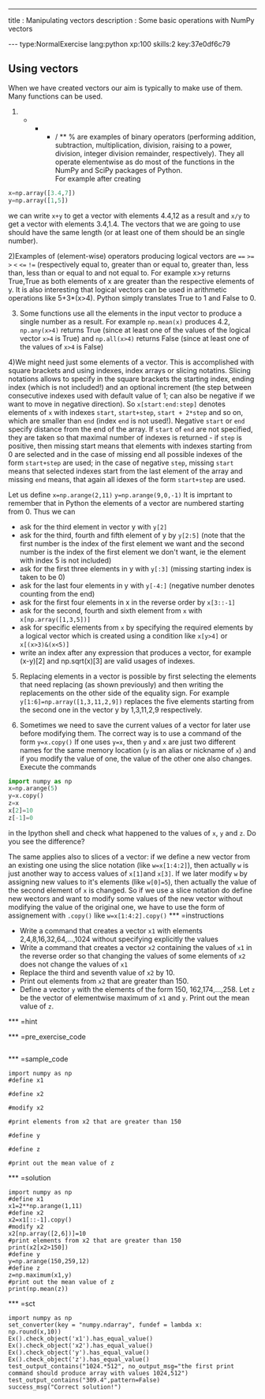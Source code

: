 ---
title       : Manipulating vectors
description : Some basic operations with NumPy vectors

--- type:NormalExercise lang:python xp:100 skills:2 key:37e0df6c79
## Using vectors

When we have created vectors our aim is typically to make use of them. Many functions can be used.

1) + - * / **   % are examples of binary operators (performing addition, subtraction, multiplication, division, raising to a power, division, integer division remainder, respectively). They all operate elementwise as do most of the functions in the NumPy and SciPy packages of Python.  
For example after creating 

```python
x=np.array([3.4,7]) 
y=np.array([1,5])
```
we can write
`x+y`
to get a vector with elements 4.4,12 as a result and `x/y` to get a vector with elements 3.4,1.4. The vectors that we are going to use should have the same length (or at least one of them should be an single number). 

2)Examples of (element-wise) operators producing logical vectors are `==` `>=` `>` `<` `<=` `!=` (respectively equal to, greater than or equal to, greater than, less than, less than or equal to and not equal to.  For example
x>y 
returns True,True as both elements of x are greater than the respective elements of y. 
It is also interesting that logical vectors can be used in arithmetic operations like 5+3*(x>4). Python simply translates True to 1 and False to 0.

3) Some functions use all the elements in the input vector to produce a single number as a result. For example
`np.mean(x)`
produces 4.2, `np.any(x>4)` returns True (since at least one of the values of the logical vector `x>4` is True) and `np.all(x>4)` returns False (since at least one of the values of `x>4` is False)

4)We might need just some elements of a vector. This is accomplished with square brackets and using indexes, index arrays or slicing notatins. Slicing notations allows to specify in the square brackets the starting index, ending index (which is not included!) and an optional increment (the step between consecutive indexes used with default value of 1; can also be negative if we want to move in negative direction). So `x[start:end:step]` denotes elements of `x` with indexes `start`, `start+step`, `start + 2*step` and so on, which are smaller than `end` (index `end` is not used!). Negative `start` or `end` specify distance from the end of the array. If `start` of `end` are not specified, they are taken so that maximal number of indexes is returned - if `step` is positive, then missing start means that elements with indexes starting from 0 are selected and in the case of missing end all possible indexes of the form `start+step` are used; in the case of negative `step`, missing `start` means that selected indexes start from the last element of the array and missing `end` means, that again all idexes of the form `start+step` are used.

Let us define
`x=np.arange(2,11)`
`y=np.arange(9,0,-1)`
It is imprtant to remember that in Python the elements of a vector are numbered starting from 0. Thus we can

- ask for the third element in vector y with `y[2]`
- ask for the third, fourth and fifth element of y by `y[2:5]` (note that the first number is the index of the first element we want and the second number is the index of the first element we don't want, ie the element with index 5 is not included)
- ask for the first three elements in y with `y[:3]` (missing starting index is taken to be 0)
- ask for the last four elements in y with `y[-4:]` (negative number denotes counting from the end)
- ask for the first four elements in x in the reverse order by `x[3::-1]`
- ask for the second, fourth and sixth element from `x` with
`x[np.array([1,3,5])]`
- ask for specific elements from `x` by specifying the required elements by a logical vector which is created using a condition like  `x[y>4]` or `x[(x>3)&(x<5)]`
- write an index after any expression that produces a vector, for example (x-y)[2] and np.sqrt(x)[3] are valid usages of indexes.

5) Replacing elements in a vector is possible by first selecting the elements that need replacing (as shown previously) and then writing the replacements on the other side of the equality sign. For example
`y[1:6]=np.array([1,3,11,2,9])`
replaces the five elements starting from the second one in the vector y by 1,3,11,2,9 respectively.

6) Sometimes we need to save the current values of a vector for later use before modifying them. The correct way is to use a command of the form
`y=x.copy()`
If one uses `y=x`, then `y` and `x` are just two different names for the same memory location (`y` is an alias or nickname of `x`) and if you modify the value of one, the value of the other one also changes. Execute the commands 

```python
import numpy as np
x=np.arange(5)
y=x.copy()
z=x
x[2]=10
z[-1]=0
```
in the Ipython shell and check what happened to the values of `x`, `y` and `z`. Do you see the difference?

The same applies also to slices of a vector: if we define a new vector from an existing one using the slice notation (like `w=x[1:4:2]`), then actually `w` is just another way to access values of `x[1]`and `x[3]`. If we later modify `w` by assigning new values to it's elements (like `w[0]=5`), then actually the value of the second element of `x` is changed. So if we use a slice notation do define new wectors and want to modify some values of the new vector without modifying the value of the original one, we have to use the form of assignement with `.copy()` like `w=x[1:4:2].copy()`
*** =instructions

- Write a command that creates a vector `x1` with elements 2,4,8,16,32,64,...,1024 without specifying explicitly the values
- Write a command that creates a vector `x2` containing the values of `x1` in the reverse order so that changing the values of some elements of `x2` does not change the values of `x1`
- Replace the third and seventh value of `x2` by 10.
- Print out elements from `x2` that are greater than 150.
- Define a vector `y` with the elements of the form 150, 162,174,...,258. Let `z` be the vector of elementwise maximum of `x1` and `y`. Print out the mean value of `z`.

*** =hint

*** =pre_exercise_code
```{python}

```

*** =sample_code
```{python}
import numpy as np
#define x1

#define x2

#modify x2

#print elements from x2 that are greater than 150

#define y

#define z

#print out the mean value of z

```

*** =solution
```{python}
import numpy as np
#define x1
x1=2**np.arange(1,11)
#define x2
x2=x1[::-1].copy()
#modify x2
x2[np.array([2,6])]=10
#print elements from x2 that are greater than 150
print(x2[x2>150])
#define y
y=np.arange(150,259,12)
#define z
z=np.maximum(x1,y)
#print out the mean value of z
print(np.mean(z))

```

*** =sct
```{python}
import numpy as np
set_converter(key = "numpy.ndarray", fundef = lambda x: np.round(x,10))
Ex().check_object('x1').has_equal_value()
Ex().check_object('x2').has_equal_value()
Ex().check_object('y').has_equal_value()
Ex().check_object('z').has_equal_value()
test_output_contains("1024.*512", no_output_msg="the first print command should produce array with values 1024,512")
test_output_contains("309.4",pattern=False)
success_msg("Correct solution!")

```
